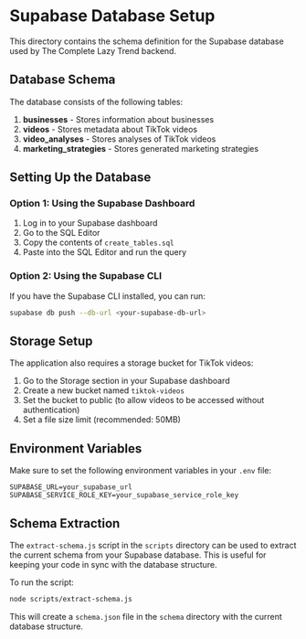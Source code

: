 # Supabase Database Setup

This directory contains the schema definition for the Supabase database used by The Complete Lazy Trend backend.

## Database Schema

The database consists of the following tables:

1. **businesses** - Stores information about businesses
2. **videos** - Stores metadata about TikTok videos
3. **video_analyses** - Stores analyses of TikTok videos
4. **marketing_strategies** - Stores generated marketing strategies

## Setting Up the Database

### Option 1: Using the Supabase Dashboard

1. Log in to your Supabase dashboard
2. Go to the SQL Editor
3. Copy the contents of `create_tables.sql`
4. Paste into the SQL Editor and run the query

### Option 2: Using the Supabase CLI

If you have the Supabase CLI installed, you can run:

```bash
supabase db push --db-url <your-supabase-db-url>
```

## Storage Setup

The application also requires a storage bucket for TikTok videos:

1. Go to the Storage section in your Supabase dashboard
2. Create a new bucket named `tiktok-videos`
3. Set the bucket to public (to allow videos to be accessed without authentication)
4. Set a file size limit (recommended: 50MB)

## Environment Variables

Make sure to set the following environment variables in your `.env` file:

```
SUPABASE_URL=your_supabase_url
SUPABASE_SERVICE_ROLE_KEY=your_supabase_service_role_key
```

## Schema Extraction

The `extract-schema.js` script in the `scripts` directory can be used to extract the current schema from your Supabase database. This is useful for keeping your code in sync with the database structure.

To run the script:

```bash
node scripts/extract-schema.js
```

This will create a `schema.json` file in the `schema` directory with the current database structure.
